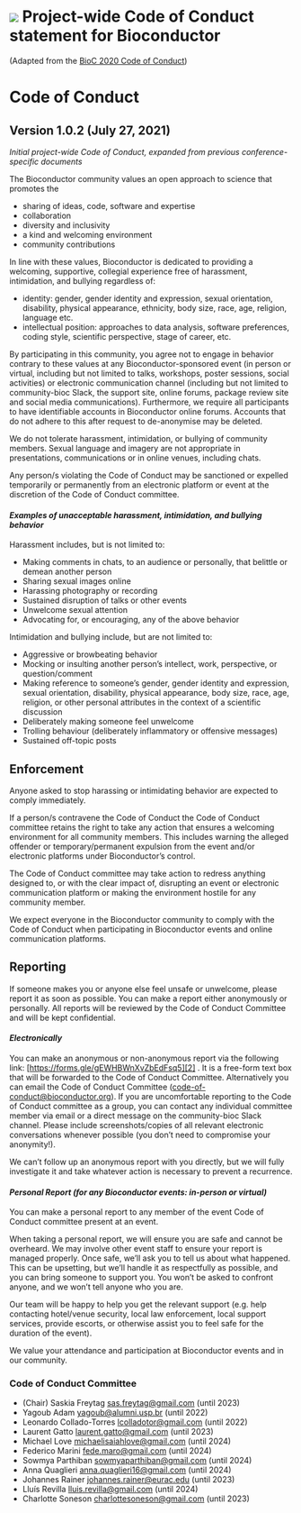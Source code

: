 # ![](/images/icons/magnifier.gif) Project-wide Code of Conduct statement for Bioconductor

(Adapted from the [BioC 2020 Code of Conduct][1])

# Code of Conduct

## Version 1.0.2 (July 27, 2021)

_Initial project-wide Code of Conduct, expanded from previous conference-specific documents_

The Bioconductor community values
an open approach to science that promotes the 

* sharing of ideas, code, software and expertise
* collaboration
* diversity and inclusivity
* a kind and welcoming environment
* community contributions

In line with these values, Bioconductor is dedicated to providing a welcoming, supportive, collegial experience free of harassment, intimidation, and bullying regardless of:

* identity: gender, gender identity and expression, sexual orientation, disability, physical appearance, ethnicity, body size, race, age, religion, language etc.
* intellectual position: approaches to data analysis, software preferences, coding style, scientific perspective, stage of career, etc.

By participating in this community, you agree not to engage in behavior contrary to these values at any Bioconductor-sponsored event (in person or virtual, including but not limited to talks, workshops, poster sessions, social activities) or electronic communication channel (including but not limited to community-bioc Slack, the support site, online forums, package review site and social media communications). Furthermore, we require all participants to have identifiable accounts in Bioconductor online forums. Accounts that do not adhere to this after request to de-anonymise may be deleted.

We do not tolerate harassment, intimidation, or bullying of community members. Sexual language and imagery are not appropriate in presentations, communications or in online venues, including chats.

Any person/s violating the Code of Conduct may be sanctioned or expelled temporarily or permanently from an electronic platform or event at the discretion of the Code of Conduct committee.

#### _Examples of unacceptable harassment, intimidation, and bullying behavior_

Harassment includes, but is not limited to:

* Making comments in chats, to an audience or personally, that belittle or demean another person
* Sharing sexual images online
* Harassing photography or recording
* Sustained disruption of talks or other events
* Unwelcome sexual attention
* Advocating for, or encouraging, any of the above behavior

Intimidation and bullying include, but are not limited to:

* Aggressive or browbeating behavior 
* Mocking or insulting another person’s intellect, work, perspective, or question/comment
* Making reference to someone’s gender, gender identity and expression, sexual orientation, disability, physical appearance, body size, race, age, religion, or other personal attributes in the context of a scientific discussion
* Deliberately making someone feel unwelcome
* Trolling behaviour (deliberately inflammatory or offensive messages)
* Sustained off-topic posts

## Enforcement
Anyone asked to stop harassing or intimidating behavior are expected to comply immediately.

If a person/s contravene the Code of Conduct the Code of Conduct committee retains the right to take any action that ensures a welcoming environment for all community members. This includes warning the alleged offender or temporary/permanent expulsion from the event and/or electronic platforms under Bioconductor’s control.

The Code of Conduct committee may take action to redress anything designed to, or with the clear impact of, disrupting an event or electronic communication platform or making the environment hostile for any community member.

We expect everyone in the Bioconductor community to comply with the Code of Conduct when participating in Bioconductor events and online communication platforms.

## Reporting
If someone makes you or anyone else feel unsafe or unwelcome, please report it as soon as possible. You can make a report either anonymously or personally. All reports will be reviewed by the Code of Conduct Committee and will be kept confidential.

#### _Electronically_

You can make an anonymous or non-anonymous report via the following link: [https://forms.gle/gEWHBWnXvZbEdFsq5][2] . It is a free-form text box that will be forwarded to the Code of Conduct Committee. Alternatively you can email the Code of Conduct Committee (code-of-conduct@bioconductor.org). If you are uncomfortable reporting to the Code of Conduct committee as a group, you can contact any individual committee member via email or a direct message on the community-bioc Slack channel. Please include screenshots/copies of all relevant electronic conversations whenever possible (you don’t need to compromise your anonymity!).

We can’t follow up an anonymous report with you directly, but we will fully investigate it and take whatever action is necessary to prevent a recurrence.

#### _Personal Report (for any Bioconductor events: in-person or virtual)_

You can make a personal report to any member of the event Code of Conduct committee present at an event. 

When taking a personal report, we will ensure you are safe and cannot be overheard. We may involve other event staff to ensure your report is managed properly. Once safe, we’ll ask you to tell us about what happened. This can be upsetting, but we’ll handle it as respectfully as possible, and you can bring someone to support you. You won’t be asked to confront anyone, and we won’t tell anyone who you are.

Our team will be happy to help you get the relevant support (e.g. help contacting hotel/venue security, local law enforcement, local support services, provide escorts, or otherwise assist you to feel safe for the duration of the event).

We value your attendance and participation at Bioconductor events and in our community.

### Code of Conduct Committee 

* (Chair) Saskia Freytag sas.freytag@gmail.com (until 2023)
* Yagoub Adam yagoub@alumni.usp.br (until 2022)
* Leonardo Collado-Torres lcolladotor@gmail.com (until 2022)
* Laurent Gatto laurent.gatto@gmail.com (until 2023)
* Michael Love michaelisaiahlove@gmail.com (until 2024)
* Federico Marini fede.maro@gmail.com (until 2024)
* Sowmya Parthiban sowmyaparthiban@gmail.com (until 2024)
* Anna Quaglieri anna.quaglieri16@gmail.com (until 2024)
* Johannes Rainer johannes.rainer@eurac.edu (until 2023)
* Lluís Revilla lluis.revilla@gmail.com (until 2024)
* Charlotte Soneson charlottesoneson@gmail.com (until 2023)

[1]: https://bioc2020.bioconductor.org/code_of_conduct
[2]: https://forms.gle/gEWHBWnXvZbEdFsq5
